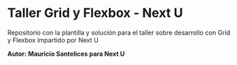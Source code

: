 # Taller Grid y Flexbox - Next U

Repositorio con la plantilla y solución para el taller sobre desarrollo con Grid y Flexbox impartido por Next U

**Autor: Mauricio Santelices para Next U**